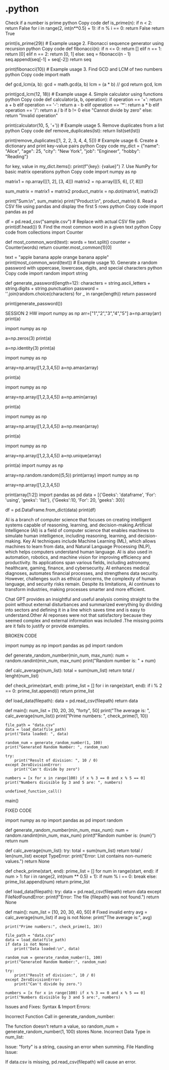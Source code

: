 # .python
Check if a number is prime
python
Copy code
def is_prime(n):
    if n < 2:
        return False
    for i in range(2, int(n**0.5) + 1):
        if n % i == 0:
            return False
    return True

print(is_prime(29))  # Example usage
2. Fibonacci sequence generator using recursion
python
Copy code
def fibonacci(n):
    if n <= 0:
        return []
    elif n == 1:
        return [0]
    elif n == 2:
        return [0, 1]
    else:
        seq = fibonacci(n - 1)
        seq.append(seq[-1] + seq[-2])
        return seq

print(fibonacci(10))  # Example usage
3. Find GCD and LCM of two numbers
python
Copy code
import math

def gcd_lcm(a, b):
    gcd = math.gcd(a, b)
    lcm = (a * b) // gcd
    return gcd, lcm

print(gcd_lcm(12, 18))  # Example usage
4. Simple calculator using functions
python
Copy code
def calculator(a, b, operation):
    if operation == '+':
        return a + b
    elif operation == '-':
        return a - b
    elif operation == '*':
        return a * b
    elif operation == '/':
        return a / b if b != 0 else "Cannot divide by zero"
    else:
        return "Invalid operation"

print(calculator(10, 5, '+'))  # Example usage
5. Remove duplicates from a list
python
Copy code
def remove_duplicates(lst):
    return list(set(lst))

print(remove_duplicates([1, 2, 2, 3, 4, 4, 5]))  # Example usage
6. Create a dictionary and print key-value pairs
python
Copy code
my_dict = {"name": "Alice", "age": 25, "city": "New York", "job": "Engineer", "hobby": "Reading"}

for key, value in my_dict.items():
    print(f"{key}: {value}")
7. Use NumPy for basic matrix operations
python
Copy code
import numpy as np

matrix1 = np.array([[1, 2], [3, 4]])
matrix2 = np.array([[5, 6], [7, 8]])

sum_matrix = matrix1 + matrix2
product_matrix = np.dot(matrix1, matrix2)

print("Sum:\n", sum_matrix)
print("Product:\n", product_matrix)
8. Read a CSV file using pandas and display the first 5 rows
python
Copy code
import pandas as pd

df = pd.read_csv("sample.csv")  # Replace with actual CSV file path
print(df.head())
9. Find the most common word in a given text
python
Copy code
from collections import Counter

def most_common_word(text):
    words = text.split()
    counter = Counter(words)
    return counter.most_common(1)[0]

text = "apple banana apple orange banana apple"
print(most_common_word(text))  # Example usage
10. Generate a random password with uppercase, lowercase, digits, and special characters
python
Copy code
import random
import string

def generate_password(length=12):
    characters = string.ascii_letters + string.digits + string.punctuation
    password = ''.join(random.choice(characters) for _ in range(length))
    return password

print(generate_password())

SESSION 2 HW
import numpy as np
arr=["1","2","3","4","5"]
a=np.array(arr)
print(a)

import numpy as np

a=np.zeros(3)
print(a)

a=np.identity(3)
print(a)

import numpy as np

array=np.array([1,2,3,4,5])
a=np.amax(array)
 
print(a)

import numpy as np

array=np.array([1,2,3,4,5])
a=np.amin(array)
 
print(a)

import numpy as np

array=np.array([1,2,3,4,5])
a=np.mean(array)
 
print(a)

import numpy as np

array=np.array([1,2,3,4,5])
a=np.unique(array)
 
print(a)
import numpy as np

array=np.random.random((5,5))
print(array)
import numpy as np

array=np.array([1,2,3,4,5])

print(array[1:2])
import pandas as pd 
data = [{'Geeks': 'dataframe', 'For': 'using', 'geeks': 'list'}, 
		{'Geeks':10, 'For': 20, 'geeks': 30}] 

df = pd.DataFrame.from_dict(data) 
print(df)


AI is a branch of computer science that focuses on creating intelligent systems capable of reasoning, learning, and decision-making.Artificial Intelligence (AI) is a field of computer science that enables machines to simulate human intelligence, including reasoning, learning, and decision-making. Key AI techniques include Machine Learning (ML), which allows machines to learn from data, and Natural Language Processing (NLP), which helps computers understand human language. AI is also used in automation, robotics, and machine vision for improving efficiency and productivity. Its applications span various fields, including astronomy, healthcare, gaming, finance, and cybersecurity. AI enhances medical diagnoses, automates financial processes, and strengthens data security. However, challenges such as ethical concerns, the complexity of human language, and security risks remain. Despite its limitations, AI continues to transform industries, making processes smarter and more efficient.

Chat GPT provides an insightful and useful analysis coming straight to the point without external disturbances and summarized everything by dividing into sectors and defining it in a line which saves time and is easy to understand.Other AI reponses were not that satisfactory because they seemed complex and external information was included .The missing points are it fails to justify or provide examples.



BROKEN CODE


import numpy as np
import pandas as pd
import random

def generate_random_number(min_num, max_num):
    num = random.randint(min_num, max_num)
    print("Random number is: " + num)

def calc_average(num_list):
    total = sum(num_list)
    return total / lenght(num_list)

def check_prime(start, end):
    prime_list = []
    for i in range(start, end):
        if i % 2 == 0:
            prime_list.append(i)
    return prime_list

def load_data(filepath):
    data = pd.read_csv(filepath)
    return data

def main():
    num_list = [10, 20, 30, "forty", 50]
    print("The average is: ", calc_average(num_list))
    print("Prime numbers: ", check_prime(1, 10))
    
    file_path = "data.csv"
    data = load_data(file_path)
    print("Data loaded: ", data)
    
    random_num = generate_random_number(1, 100)
    print("Generated Random Number: ", random_num)

    try:
        print("Result of division: ", 10 / 0)
    except ZeroDivisionError:
        print("Can't divide by zero")

    numbers = [x for x in range(100) if x % 3 == 0 and x % 5 == 0]
    print("Numbers divisible by 3 and 5 are: ", numbers)

    undefined_function_call()

main()

FIXED CODE

import numpy as np
import pandas as pd
import random

def generate_random_number(min_num, max_num):
    num = random.randint(min_num, max_num)
    print(f"Random number is: {num}")
    return num

def calc_average(num_list):
    try:
        total = sum(num_list)
        return total / len(num_list)
    except TypeError:
        print("Error: List contains non-numeric values.")
        return None

def check_prime(start, end):
    prime_list = []
    for num in range(start, end):
        if num > 1:
            for i in range(2, int(num ** 0.5) + 1):
                if num % i == 0:
                    break
            else:
                prime_list.append(num)
    return prime_list

def load_data(filepath):
    try:
        data = pd.read_csv(filepath)
        return data
    except FileNotFoundError:
        print(f"Error: The file {filepath} was not found.")
        return None

def main():
    num_list = [10, 20, 30, 40, 50]  # Fixed invalid entry
    avg = calc_average(num_list)
    if avg is not None:
        print("The average is:", avg)

    print("Prime numbers:", check_prime(1, 10))

    file_path = "data.csv"
    data = load_data(file_path)
    if data is not None:
        print("Data loaded:\n", data)

    random_num = generate_random_number(1, 100)
    print("Generated Random Number:", random_num)

    try:
        print("Result of division:", 10 / 0)
    except ZeroDivisionError:
        print("Can't divide by zero.")

    numbers = [x for x in range(100) if x % 3 == 0 and x % 5 == 0]
    print("Numbers divisible by 3 and 5 are:", numbers)

    
Issues and Fixes:
Syntax & Import Errors:

Incorrect Function Call in generate_random_number:

The function doesn't return a value, so random_num = generate_random_number(1, 100) stores None.
Incorrect Data Type in num_list:

Issue: "forty" is a string, causing an error when summing.
File Handling Issue:

If data.csv is missing, pd.read_csv(filepath) will cause an error.
